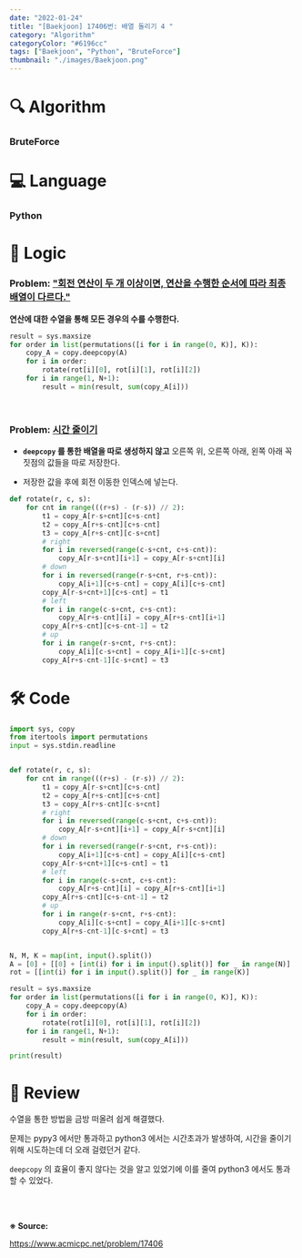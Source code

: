 ```yaml
---
date: "2022-01-24"
title: "[Baekjoon] 17406번: 배열 돌리기 4 "
category: "Algorithm"
categoryColor: "#6196cc"
tags: ["Baekjoon", "Python", "BruteForce"]
thumbnail: "./images/Baekjoon.png"
---
```


# 🔍 Algorithm

### BruteForce

# 💻 Language

### Python

# 📍 Logic

### Problem: <u>"회전 연산이 두 개 이상이면, 연산을 수행한 순서에 따라 최종 배열이 다르다."</u>

**연산에 대한 수열을 통해 모든 경우의 수를 수행한다.**

```python
result = sys.maxsize
for order in list(permutations([i for i in range(0, K)], K)):
    copy_A = copy.deepcopy(A)
    for i in order:
        rotate(rot[i][0], rot[i][1], rot[i][2])
    for i in range(1, N+1):
        result = min(result, sum(copy_A[i]))
```

<br />

### Problem: <u>시간 줄이기</u>

- **`deepcopy` 를 통한 배열을 따로 생성하지 않고** 오른쪽 위, 오른쪽 아래, 왼쪽 아래 꼭짓점의 값들을 따로 저장한다.

- 저장한 값을 후에 회전 이동한 인덱스에 넣는다.

```python
def rotate(r, c, s):
    for cnt in range(((r+s) - (r-s)) // 2):
        t1 = copy_A[r-s+cnt][c+s-cnt]
        t2 = copy_A[r+s-cnt][c+s-cnt]
        t3 = copy_A[r+s-cnt][c-s+cnt]
        # right
        for i in reversed(range(c-s+cnt, c+s-cnt)):   
            copy_A[r-s+cnt][i+1] = copy_A[r-s+cnt][i]
        # down
        for i in reversed(range(r-s+cnt, r+s-cnt)):
            copy_A[i+1][c+s-cnt] = copy_A[i][c+s-cnt]
        copy_A[r-s+cnt+1][c+s-cnt] = t1
        # left
        for i in range(c-s+cnt, c+s-cnt):
            copy_A[r+s-cnt][i] = copy_A[r+s-cnt][i+1]
        copy_A[r+s-cnt][c+s-cnt-1] = t2
        # up
        for i in range(r-s+cnt, r+s-cnt):
            copy_A[i][c-s+cnt] = copy_A[i+1][c-s+cnt]
        copy_A[r+s-cnt-1][c-s+cnt] = t3
```

# 🛠 Code

```python
import sys, copy
from itertools import permutations
input = sys.stdin.readline


def rotate(r, c, s):
    for cnt in range(((r+s) - (r-s)) // 2):
        t1 = copy_A[r-s+cnt][c+s-cnt]
        t2 = copy_A[r+s-cnt][c+s-cnt]
        t3 = copy_A[r+s-cnt][c-s+cnt]
        # right
        for i in reversed(range(c-s+cnt, c+s-cnt)):   
            copy_A[r-s+cnt][i+1] = copy_A[r-s+cnt][i]
        # down
        for i in reversed(range(r-s+cnt, r+s-cnt)):
            copy_A[i+1][c+s-cnt] = copy_A[i][c+s-cnt]
        copy_A[r-s+cnt+1][c+s-cnt] = t1
        # left
        for i in range(c-s+cnt, c+s-cnt):
            copy_A[r+s-cnt][i] = copy_A[r+s-cnt][i+1]
        copy_A[r+s-cnt][c+s-cnt-1] = t2
        # up
        for i in range(r-s+cnt, r+s-cnt):
            copy_A[i][c-s+cnt] = copy_A[i+1][c-s+cnt]
        copy_A[r+s-cnt-1][c-s+cnt] = t3


N, M, K = map(int, input().split())
A = [0] + [[0] + [int(i) for i in input().split()] for _ in range(N)]
rot = [[int(i) for i in input().split()] for _ in range(K)] 

result = sys.maxsize
for order in list(permutations([i for i in range(0, K)], K)):
    copy_A = copy.deepcopy(A)
    for i in order:
        rotate(rot[i][0], rot[i][1], rot[i][2])
    for i in range(1, N+1):
        result = min(result, sum(copy_A[i]))

print(result)
```

# 📝 Review

수열을 통한 방법을 금방 떠올려 쉽게 해결했다. 

문제는 pypy3 에서만 통과하고 python3 에서는 시간초과가 발생하여, 시간을 줄이기 위해 시도하는데 더 오래 걸렸던거 같다.

`deepcopy` 의 효율이 좋지 않다는 것을 알고 있었기에 이를 줄여 python3 에서도 통과할 수 있었다.

<br />
<br />

**※ Source:**

https://www.acmicpc.net/problem/17406